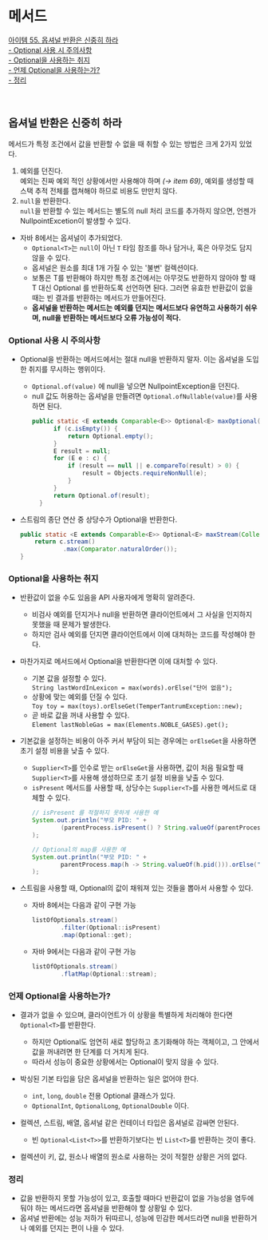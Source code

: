 # 메서드

[아이템 55. 옵셔널 반환은 신중히 하라](#옵셔널-반환은-신중히-하라)  
[- Optional 사용 시 주의사항](#optional-사용-시-주의사항)  
[- Optional을 사용하는 취지](#optional을-사용하는-취지)  
[- 언제 Optional을 사용하는가?](#언제-optional을-사용하는가)  
[- 정리](#정리)  

<br>

## 옵셔널 반환은 신중히 하라
메서드가 특정 조건에서 값을 반환할 수 없을 때 취할 수 있는 방법은 크게 2가지 있었다.  
1. 예외를 던진다.  
예외는 진짜 예외 적인 상황에서만 사용해야 하며 _(→ item 69)_, 예외를 생성할 때 스택 추적 전체를 캡쳐해야 하므로 비용도 만만치 않다.  
2. `null`을 반환한다.  
`null`을 반환할 수 있는 메서드는 별도의 null 처리 코드를 추가하지 않으면, 언젠가 NullpointExcetion이 발생할 수 있다.

- 자바 8에서는 옵셔널이 추가되었다.
  - `Optional<T>`는 `null`이 아닌 `T` 타임 참조를 하나 담거나, 혹은 아무것도 담지 않을 수 있다.
  - 옵셔널은 원소를 최대 1개 가질 수 있는 '불변' 컬렉션이다.
  - 보통은 T를 반환해야 하지만 특정 조건에서는 아무것도 반환하지 않아야 할 때 T 대신 Optional<T> 를 반환하도록 선언하면 된다. 
    그러면 유효한 반환값이 없을 때는 빈 결과를 반환하는 메서드가 만들어진다.
  - **옵셔널을 반환하는 메서드는 예외를 던지는 메서드보다 유연하고 사용하기 쉬우며, null을 반환하는 메서드보다 오류 가능성이 적다.**


### Optional 사용 시 주의사항
- Optional을 반환하는 메서드에서는 절대 null을 반환하지 말자. 이는 옵셔널을 도입한 취지를 무시하는 행위이다.
  - `Optional.of(value)` 에 null을 넣으면 NullpointException을 던진다.
  - null 값도 허용하는 옵셔널을 만들려면 `Optional.ofNullable(value)`를 사용하면 된다.
    ```java
    public static <E extends Comparable<E>> Optional<E> maxOptional(Collection<E> c) {
          if (c.isEmpty()) {
              return Optional.empty();
          }
          E result = null;
          for (E e : c) {
              if (result == null || e.compareTo(result) > 0) {
                  result = Objects.requireNonNull(e);
              }
          }
          return Optional.of(result);
      }
    ```

- 스트림의 종단 연산 중 상당수가 Optional을 반환한다.
  ```java
  public static <E extends Comparable<E>> Optional<E> maxStream(Collection<E> c) {
      return c.stream()
              .max(Comparator.naturalOrder());
  }
  ```


### Optional을 사용하는 취지
- 반환값이 없을 수도 있음을 API 사용자에게 명확히 알려준다.
  - 비검사 예외를 던지거나 null을 반환하면 클라이언트에서 그 사실을 인지하지 못했을 때 문제가 발생한다.
  - 하지만 검사 예외를 던지면 클라이언트에서 이에 대처하는 코드를 작성해야 한다.


- 마찬가지로 메서드에서 Optional을 반환한다면 이에 대처할 수 있다.
  - 기본 값을 설정할 수 있다.  
    `String lastWordInLexicon = max(words).orElse("단어 없음");`
  - 상황에 맞는 예외를 던질 수 있다.  
    `Toy toy = max(toys).orElseGet(TemperTantrumException::new);`
  - 곧 바로 값을 꺼내 사용할 수 있다.  
    `Element lastNobleGas = max(Elements.NOBLE_GASES).get();`
 

- 기본값을 설정하는 비용이 아주 커서 부담이 되는 경우에는 `orElseGet`을 사용하면 초기 설정 비용을 낮출 수 있다. 
  - `Supplier<T>`를 인수로 받는 `orElseGet`을 사용하면, 값이 처음 필요할 때 `Supplier<T>`를 사용해 생성하므로 초기 설정 비용을 낮출 수 있다.
  - `isPresent` 메서드를 사용할 때, 상당수는 `Supplier<T>`를 사용한 메서드로 대체할 수 있다.
    ```java
    // isPresent 를 적절하지 못하게 사용한 예
    System.out.println("부모 PID: " +
            (parentProcess.isPresent() ? String.valueOf(parentProcess.get().pid()) : "N/A")
    );

    // Optional의 map를 사용한 예
    System.out.println("부모 PID: " +
            parentProcess.map(h -> String.valueOf(h.pid())).orElse("N/A")
    );
    ```
    

- 스트림을 사용할 때, Optional의 값이 채워져 있는 것들을 뽑아서 사용할 수 있다.
  - 자바 8에서는 다음과 같이 구현 가능
    ```java
    listOfOptionals.stream()
            .filter(Optional::isPresent)
            .map(Optional::get);
    ```
  - 자바 9에서는 다음과 같이 구현 가능
    ```java
    listOfOptionals.stream()
            .flatMap(Optional::stream);
    ```


### 언제 Optional을 사용하는가?

- 결과가 없을 수 있으며, 클라이언트가 이 상황을 특별하게 처리해야 한다면 `Optional<T>`를 반환한다.
  - 하지만 Optional도 엄연히 새로 할당하고 초기화해야 하는 객체이고, 그 안에서 값을 꺼내려면 한 단계를 더 거치게 된다.
  - 따라서 성능이 중요한 상황에서는 Optional이 맞지 않을 수 있다.

- 박싱된 기본 타입을 담은 옵셔널을 반환하는 일은 없어야 한다.
  - `int`, `long`, `double` 전용 Optional 클래스가 있다.
  - `OptionalInt`, `OptionalLong`, `OptionalDouble` 이다.

- 컬렉션, 스트림, 배열, 옵셔널 같은 컨테이너 타입은 옵셔널로 감싸면 안된다.
  - 빈 `Optional<List<T>>`를 반환하기보다는 빈 `List<T>`를 반환하는 것이 좋다.

- 컬렉션이 키, 값, 원소나 배열의 원소로 사용하는 것이 적절한 상황은 거의 없다.


### 정리
- 값을 반환하지 못할 가능성이 있고, 호출할 때마다 반환값이 없을 가능성을 염두에 둬야 하는 메서드라면 옵셔널을 반환해야 할 상황일 수 있다.
- 옵셔널 반환에는 성능 저하가 뒤따르니, 성능에 민감한 메서드라면 null을 반환하거나 예외를 던지는 편이 나을 수 있다. 



<br>
